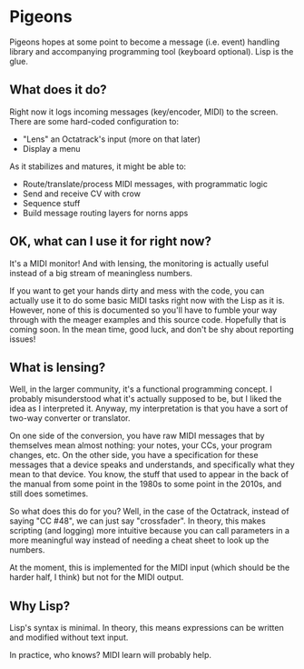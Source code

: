 # Pigeons
Pigeons hopes at some point to become a message (i.e. event) handling library
and accompanying programming tool (keyboard optional). Lisp is the glue.

## What does it do?
Right now it logs incoming messages (key/encoder, MIDI) to the screen.
There are some hard-coded configuration to: 
- "Lens" an Octatrack's input (more on that later)
- Display a menu

As it stabilizes and matures, it might be able to:
- Route/translate/process MIDI messages, with programmatic logic
- Send and receive CV with crow
- Sequence stuff
- Build message routing layers for norns apps 

## OK, what can I use it for right now?
It's a MIDI monitor! And with lensing, the monitoring is actually useful
instead of a big stream of meaningless numbers.

If you want to get your hands dirty and mess with the code, you can actually
use it to do some basic MIDI tasks right now with the Lisp as it is. However,
none of this is documented so you'll have to fumble your way through with the
meager examples and this source code. Hopefully that is coming soon. In the
mean time, good luck, and don't be shy about reporting issues!

## What is lensing?
Well, in the larger community, it's a functional programming concept. I
probably misunderstood what it's actually supposed to be, but I liked the
idea as I interpreted it. Anyway, my interpretation is that you have a sort
of two-way converter or translator. 

On one side of the conversion, you have raw MIDI messages that by themselves
mean almost nothing: your notes, your CCs, your program changes, etc. On the
other side, you have a specification for these messages that a device speaks
and understands, and specifically what they mean to that device. You know,
the stuff that used to appear in the back of the manual from some point in
the 1980s to some point in the 2010s, and still does sometimes.

So what does this do for you? Well, in the case of the Octatrack, instead of
saying "CC #48", we can just say "crossfader". In theory, this makes
scripting (and logging) more intuitive because you can call parameters in a
more meaningful way instead of needing a cheat sheet to look up the numbers.

At the moment, this is implemented for the MIDI input (which should be the
harder half, I think) but not for the MIDI output.

## Why Lisp?
Lisp's syntax is minimal. In theory, this means expressions can be written
and modified without text input.

In practice, who knows? MIDI learn will probably help.
